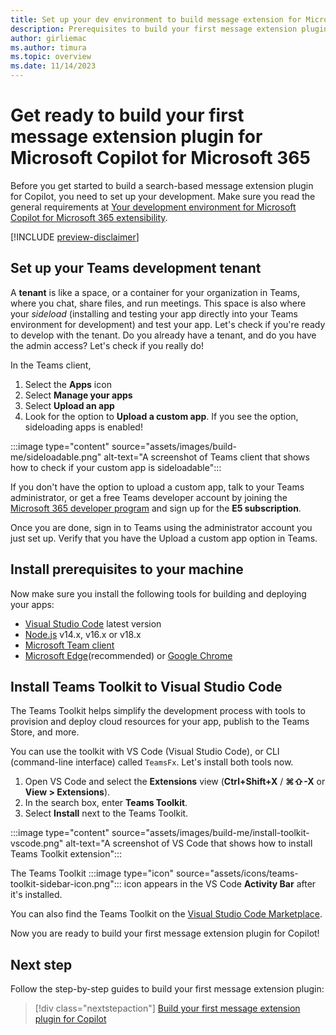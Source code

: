 ```yaml
---
title: Set up your dev environment to build message extension for Microsoft Copilot for Microsoft 365
description: Prerequisites to build your first message extension plugin for Microsoft Copilot for Microsoft 365
author: girliemac
ms.author: timura
ms.topic: overview
ms.date: 11/14/2023
---
```


# Get ready to build your first message extension plugin for Microsoft Copilot for Microsoft 365

Before you get started to build a search-based message extension plugin for Copilot, you need to set up your development. Make sure you read the general requirements at [Your development environment for Microsoft Copilot for Microsoft 365 extensibility](prerequisites.md).

[!INCLUDE [preview-disclaimer](includes/preview-disclaimer.md)]

## Set up your Teams development tenant

A **tenant** is like a space, or a container for your organization in Teams, where you chat, share files, and run meetings. This space is also where your *sideload* (installing and testing your app directly into your Teams environment for development) and test your app. Let's check if you're ready to develop with the tenant.
Do you already have a tenant, and do you have the admin access? Let's check if you really do!

In the Teams client,

1. Select the **Apps** icon
1. Select **Manage your apps**
1. Select **Upload an app**
1. Look for the option to **Upload a custom app**. If you see the option, sideloading apps is enabled!

:::image type="content" source="assets/images/build-me/sideloadable.png" alt-text="A screenshot of Teams client that shows how to check if your custom app is sideloadable":::

If you don't have the option to upload a custom app, talk to your Teams administrator, or get a free Teams developer account by joining the [Microsoft 365 developer program](https://developer.microsoft.com/microsoft-365/dev-program) and sign up for the **E5 subscription**.

Once you are done, sign in to Teams using the administrator account you just set up. Verify that you have the Upload a custom app option in Teams.

## Install prerequisites to your machine

Now make sure you install the following tools for building and deploying your apps:

- [Visual Studio Code](https://code.visualstudio.com/download) latest version
- [Node.js](https://nodejs.org/en/download/) v14.x, v16.x or v18.x
- [Microsoft Team client](https://www.microsoft.com/microsoft-teams/download-app)
- [Microsoft Edge](https://www.microsoft.com/edge)(recommended) or [Google Chrome](https://www.google.com/chrome/)

## Install Teams Toolkit to Visual Studio Code

The Teams Toolkit helps simplify the development process with tools to provision and deploy cloud resources for your app, publish to the Teams Store, and more.

You can use the toolkit with VS Code (Visual Studio Code), or CLI (command-line interface) called `TeamsFx`. Let's install both tools now.

1. Open VS Code and select the **Extensions** view (**Ctrl+Shift+X** / **⌘⇧-X** or **View > Extensions**).
1. In the search box, enter **Teams Toolkit**.
1. Select **Install** next to the Teams Toolkit.

:::image type="content" source="assets/images/build-me/install-toolkit-vscode.png" alt-text="A screenshot of VS Code that shows how to install Teams Toolkit extension":::

The Teams Toolkit :::image type="icon" source="assets/icons/teams-toolkit-sidebar-icon.png"::: icon appears in the VS Code **Activity Bar** after it's installed.

You can also find the Teams Toolkit on the [Visual Studio Code Marketplace](https://marketplace.visualstudio.com/items?itemName=TeamsDevApp.ms-teams-vscode-extension).

Now you are ready to build your first message extension plugin for Copilot!

## Next step

Follow the step-by-step guides to build your first message extension plugin:

> [!div class="nextstepaction"]
> [Build your first message extension plugin for Copilot](/microsoftteams/platform/messaging-extensions/build-bot-based-plugin?tabs=visual-studio&context=/microsoft-365-copilot/extensibility/context)
